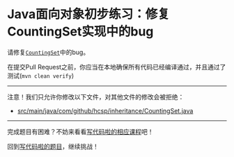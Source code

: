 # Java面向对象初步练习：修复CountingSet实现中的bug

请修复[`CountingSet`](https://github.com/hcsp/fix-counting-hashset/blob/master/src/main/java/com/github/hcsp/inheritance/CountingSet.java)中的bug。

在提交Pull Request之前，你应当在本地确保所有代码已经编译通过，并且通过了测试(`mvn clean verify`)

-----
注意！我们只允许你修改以下文件，对其他文件的修改会被拒绝：
- [src/main/java/com/github/hcsp/inheritance/CountingSet.java](https://github.com/hcsp/fix-counting-hashset/blob/master/src/main/java/com/github/hcsp/inheritance/CountingSet.java)
-----


完成题目有困难？不妨来看看[写代码啦的相应课程](https://xiedaimala.com/tasks/661cd7ab-7fea-47d0-8e11-555d6fca751d)吧！

回到[写代码啦的题目](https://xiedaimala.com/tasks/661cd7ab-7fea-47d0-8e11-555d6fca751d/quizzes/6c87ef57-7f06-4af2-9112-86dd27ff099d)，继续挑战！
